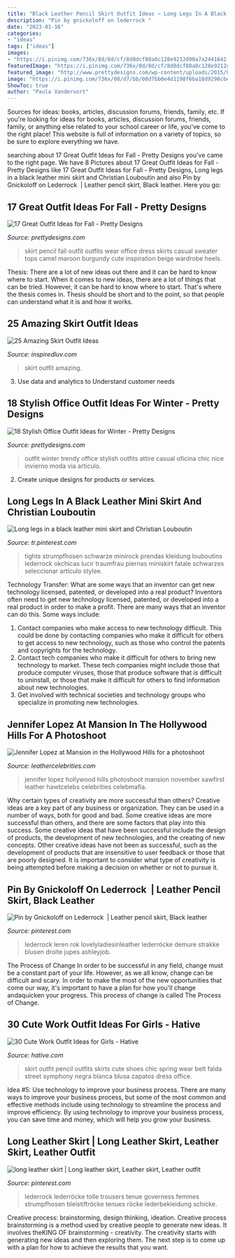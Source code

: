 ```yaml
---
title: "Black Leather Pencil Skirt Outfit Ideas ~ Long Legs In A Black Leather Mini Skirt And Christian Louboutin"
description: "Pin by gnickoloff on lederrock ️"
date: "2023-01-16"
categories:
- "ideas"
tags: ["ideas"]
images:
- "https://i.pinimg.com/736x/8d/8d/cf/8d8dcf88a0c128e9212d90a7a2441642.jpg"
featuredImage: "https://i.pinimg.com/736x/8d/8d/cf/8d8dcf88a0c128e9212d90a7a2441642.jpg"
featured_image: "http://www.prettydesigns.com/wp-content/uploads/2015/09/Pencil-Skirt.jpg"
image: "https://i.pinimg.com/736x/08/d7/bb/08d7bb0e4d1198f6ba18d9296cbe5057.jpg"
ShowToc: true
author: "Paula Vandervort"
---
```



Sources for ideas: books, articles, discussion forums, friends, family, etc.
If you're looking for ideas for books, articles, discussion forums, friends, family, or anything else related to your school career or life, you've come to the right place! This website is full of information on a variety of topics, so be sure to explore everything we have.

	

		
searching about 17 Great Outfit Ideas for Fall - Pretty Designs you've came to the right page. We have 8 Pictures about 17 Great Outfit Ideas for Fall - Pretty Designs like 17 Great Outfit Ideas for Fall - Pretty Designs, Long legs in a black leather mini skirt and Christian Louboutin and also Pin by Gnickoloff on Lederrock ️ | Leather pencil skirt, Black leather. Here you go:
		
    
## 17 Great Outfit Ideas For Fall - Pretty Designs

<img loading=lazy src="http://www.prettydesigns.com/wp-content/uploads/2015/09/Pencil-Skirt.jpg" onerror="this.onerror=null;this.src='https://tse3.mm.bing.net/th?id=OIP.paeq-mxH-YZzy1-7Gul5NgHaMy&amp;pid=15.1';" alt="17 Great Outfit Ideas for Fall - Pretty Designs">

_Source: prettydesigns.com_

>skirt pencil fall outfit outfits wear office dress skirts casual sweater tops camel maroon burgundy cute inspiration beige wardrobe heels. 

	

Thesis: There are a lot of new ideas out there and it can be hard to know where to start.
When it comes to new ideas, there are a lot of things that can be tried. However, it can be hard to know where to start. That's where the thesis comes in. Thesis should be short and to the point, so that people can understand what it is and how it works.

    
## 25 Amazing Skirt Outfit Ideas

<img loading=lazy src="http://www.inspiredluv.com/wp-content/uploads/2017/01/Amazing-Skirt-Outfit-Ideas-8.jpg" onerror="this.onerror=null;this.src='https://tse3.mm.bing.net/th?id=OIP.pe3ek6QrMKjjElteMdm-2AHaLL&amp;pid=15.1';" alt="25 Amazing Skirt Outfit Ideas">

_Source: inspiredluv.com_

>skirt outfit amazing. 

	

3. Use data and analytics to Understand customer needs 

    
## 18 Stylish Office Outfit Ideas For Winter - Pretty Designs

<img loading=lazy src="https://www.prettydesigns.com/wp-content/uploads/2014/11/Trendy-Outfit-for-Work.jpg" onerror="this.onerror=null;this.src='https://tse3.mm.bing.net/th?id=OIP.zvcZGUSp7geJ_UaSz2x3UQHaLG&amp;pid=15.1';" alt="18 Stylish Office Outfit Ideas for Winter - Pretty Designs">

_Source: prettydesigns.com_

>outfit winter trendy office stylish outfits attire casual oficina chic nice invierno moda via artículo. 

	

2. Create unique designs for products or services.

    
## Long Legs In A Black Leather Mini Skirt And Christian Louboutin

<img loading=lazy src="https://i.pinimg.com/736x/ff/c4/31/ffc43176b326d573d20af2d23d80ac6d.jpg" onerror="this.onerror=null;this.src='https://tse1.mm.bing.net/th?id=OIP.R_1GmGv5fFo2TntgkbsQygHaMj&amp;pid=15.1';" alt="Long legs in a black leather mini skirt and Christian Louboutin">

_Source: tr.pinterest.com_

>tights strumpfhosen schwarze minirock prendas kleidung louboutins lederrock okchicas lucir traumfrau piernas miniskirt fatale schwarzes seleccionar artículo stylee. 

	

Technology Transfer: What are some ways that an inventor can get new technology licensed, patented, or developed into a real product?
Inventors often need to get new technology licensed, patented, or developed into a real product in order to make a profit. There are many ways that an inventor can do this. Some ways include: 
1. Contact companies who make access to new technology difficult. This could be done by contacting companies who make it difficult for others to get access to new technology, such as those who control the patents and copyrights for the technology. 
2. Contact tech companies who make it difficult for others to bring new technology to market. These tech companies might include those that produce computer viruses, those that produce software that is difficult to uninstall, or those that make it difficult for others to find information about new technologies. 
3. Get involved with technical societies and technology groups who specialize in promoting new technologies.

    
## Jennifer Lopez At Mansion In The Hollywood Hills For A Photoshoot

<img loading=lazy src="http://www.leathercelebrities.com/images/uploads/Jennifer-Lopez-at-Mansion-in-the-Hollywood-Hills001.jpg" onerror="this.onerror=null;this.src='https://tse2.mm.bing.net/th?id=OIP.Xbnz6D1HRjDkQmfzs3YS7wHaLH&amp;pid=15.1';" alt="Jennifer Lopez at Mansion in the Hollywood Hills for a photoshoot">

_Source: leathercelebrities.com_

>jennifer lopez hollywood hills photoshoot mansion november sawfirst leather hawtcelebs celebrities celebmafia. 

	

Why certain types of creativity are more successful than others?
Creative ideas are a key part of any business or organization. They can be used in a number of ways, both for good and bad. Some creative ideas are more successful than others, and there are some factors that play into this success.
Some creative ideas that have been successful include the design of products, the development of new technologies, and the creating of new concepts. Other creative ideas have not been as successful, such as the development of products that are insensitive to user feedback or those that are poorly designed. It is important to consider what type of creativity is being attempted before making a decision on whether or not to pursue it.

    
## Pin By Gnickoloff On Lederrock ️ | Leather Pencil Skirt, Black Leather

<img loading=lazy src="https://i.pinimg.com/736x/08/d7/bb/08d7bb0e4d1198f6ba18d9296cbe5057.jpg" onerror="this.onerror=null;this.src='https://tse4.mm.bing.net/th?id=OIP.z1P0Zh0K0ypjaIIgMoRZswHaLH&amp;pid=15.1';" alt="Pin by Gnickoloff on Lederrock ️ | Leather pencil skirt, Black leather">

_Source: pinterest.com_

>lederrock leren rok lovelyladiesinleather lederröcke demure strakke blusen droite jupes ashleyjob. 

	

The Process of Change
In order to be successful in any field, change must be a constant part of your life. However, as we all know, change can be difficult and scary. In order to make the most of the new opportunities that come our way, it's important to have a plan for how you'll change andaquicken your progress. This process of change is called The Process of Change.

    
## 30 Cute Work Outfit Ideas For Girls - Hative

<img loading=lazy src="https://hative.com/wp-content/uploads/2015/02/work-outfit-ideas/19-cute-work-outfit-ideas-for-girls.jpg" onerror="this.onerror=null;this.src='https://tse3.mm.bing.net/th?id=OIP.CiwBY89LtqnVGqUZP9DnkwHaLH&amp;pid=15.1';" alt="30 Cute Work Outfit Ideas for Girls - Hative">

_Source: hative.com_

>skirt outfit pencil outfits skirts cute shoes chic spring wear belt falda street symphony negra blanca blusa zapatos dress office. 

	

Idea #5: Use technology to improve your business process.
There are many ways to improve your business process, but some of the most common and effective methods include using technology to streamline the process and improve efficiency. By using technology to improve your business process, you can save time and money, which will help you grow your business.

    
## Long Leather Skirt | Long Leather Skirt, Leather Skirt, Leather Outfit

<img loading=lazy src="https://i.pinimg.com/736x/8d/8d/cf/8d8dcf88a0c128e9212d90a7a2441642.jpg" onerror="this.onerror=null;this.src='https://tse2.mm.bing.net/th?id=OIP.MiIJJNWkY4mvsWMtebzQbwHaNK&amp;pid=15.1';" alt="long leather skirt | Long leather skirt, Leather skirt, Leather outfit">

_Source: pinterest.com_

>lederrock lederröcke tolle trousers tenue governess femmes strumpfhosen bleistiftröcke tenues röcke lederbekleidung schicke. 

	

Creative process: brainstorming, design thinking, ideation.
Creative process brainstorming is a method used by creative people to generate new ideas. It involves theKING OF brainstorming - creativity. The creativity starts with generating new ideas and then exploring them. The next step is to come up with a plan for how to achieve the results that you want.

